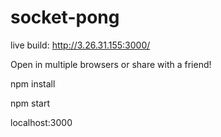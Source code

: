 # socket-pong
live build: http://3.26.31.155:3000/

Open in multiple browsers or share with a friend!

npm install

npm start

localhost:3000
